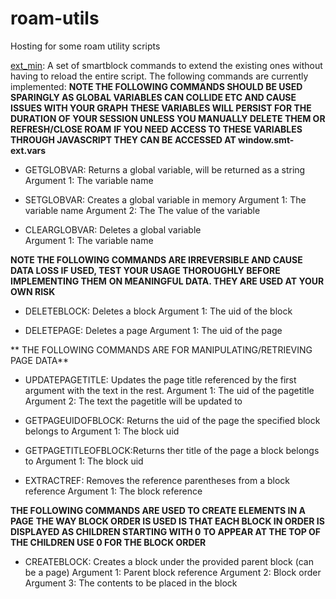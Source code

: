 # roam-utils
Hosting for some roam utility scripts

[ext_min](https://ryxai.github.io/roam-utils/ext_min.js): A set of smartblock commands to extend the existing ones without having to reload the entire script.
The following commands are currently implemented:
   **NOTE THE FOLLOWING COMMANDS SHOULD BE USED SPARINGLY AS GLOBAL VARIABLES CAN COLLIDE ETC AND CAUSE ISSUES WITH YOUR GRAPH**
  **THESE VARIABLES WILL PERSIST FOR THE DURATION OF YOUR SESSION UNLESS YOU MANUALLY DELETE THEM OR REFRESH/CLOSE ROAM**
  **IF YOU NEED ACCESS TO THESE VARIABLES THROUGH JAVASCRIPT THEY CAN BE ACCESSED AT window.smt-ext.vars**
  
  * GETGLOBVAR:         Returns a global variable, will be returned as a string
                        Argument 1: The variable name

  * SETGLOBVAR:         Creates a global variable in memory
                        Argument 1: The variable name
                        Argument 2: The The value of the variable

  * CLEARGLOBVAR:       Deletes a global variable\
                        Argument 1: The variable name
  
  **NOTE THE FOLLOWING COMMANDS ARE IRREVERSIBLE AND CAUSE DATA LOSS IF USED, TEST YOUR USAGE THOROUGHLY BEFORE IMPLEMENTING THEM**
  **ON MEANINGFUL DATA. THEY ARE USED AT YOUR OWN RISK**

  * DELETEBLOCK:        Deletes a block
                        Argument 1: The uid of the block

  * DELETEPAGE:         Deletes a page
                        Argument 1: The uid of the page

  ** THE FOLLOWING COMMANDS ARE FOR MANIPULATING/RETRIEVING PAGE DATA**

  * UPDATEPAGETITLE:    Updates the page title referenced by the first argument with the text in the rest.
                        Argument 1: The uid of the pagetitle
                        Argument 2: The text the pagetitle will be updated to

  * GETPAGEUIDOFBLOCK:  Returns the uid of the page the specified block belongs to
                        Argument 1: The block uid

  * GETPAGETITLEOFBLOCK:Returns ther title of the page a block belongs to
                        Argument 1: The block uid

  * EXTRACTREF:         Removes the reference parentheses from a block reference
                        Argument 1: The block reference
                        
  **THE FOLLOWING COMMANDS ARE USED TO CREATE ELEMENTS IN A PAGE**
  **THE WAY BLOCK ORDER IS USED IS THAT EACH BLOCK IN ORDER IS DISPLAYED AS CHILDREN STARTING WITH 0**
  **TO APPEAR AT THE TOP OF THE CHILDREN USE 0 FOR THE BLOCK ORDER**
  
  * CREATEBLOCK:        Creates a block under the provided parent block (can be a page)
                        Argument 1: Parent block reference
                        Argument 2: Block order
                        Argument 3: The contents to be placed in the block

